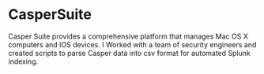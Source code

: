# CasperSuite
Casper Suite provides a comprehensive platform that manages Mac OS X computers and IOS devices. I Worked with a team of security engineers and created scripts to parse Casper data into csv format for automated Splunk indexing.

